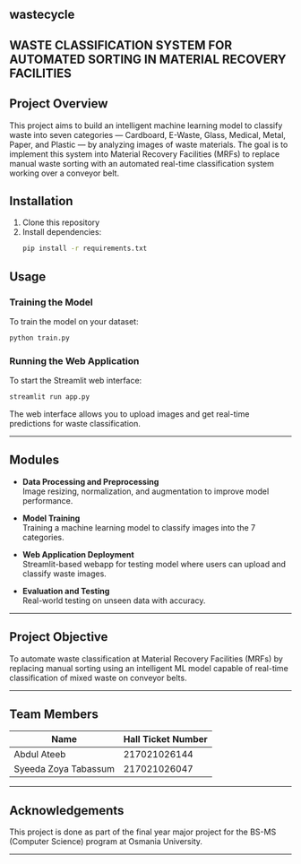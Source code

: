 ## wastecycle

## WASTE CLASSIFICATION SYSTEM FOR AUTOMATED SORTING IN MATERIAL RECOVERY FACILITIES


## Project Overview
This project aims to build an intelligent machine learning model to classify waste into seven categories — Cardboard, E-Waste, Glass, Medical, Metal, Paper, and Plastic — by analyzing images of waste materials.
The goal is to implement this system into Material Recovery Facilities (MRFs) to replace manual waste sorting with an automated real-time classification system working over a conveyor belt.

## Installation

1. Clone this repository
2. Install dependencies:
   ```bash
   pip install -r requirements.txt
   ```

## Usage

### Training the Model

To train the model on your dataset:
```bash
python train.py
```

### Running the Web Application

To start the Streamlit web interface:
```bash
streamlit run app.py
```

The web interface allows you to upload images and get real-time predictions for waste classification.

---

## Modules

- **Data Processing and Preprocessing**  
  Image resizing, normalization, and augmentation to improve model performance.

- **Model Training**  
  Training a machine learning model to classify images into the 7 categories.

- **Web Application Deployment**  
  Streamlit-based webapp for testing model where users can upload and classify waste images.

- **Evaluation and Testing**  
  Real-world testing on unseen data with accuracy.

---

## Project Objective

To automate waste classification at Material Recovery Facilities (MRFs) by replacing manual sorting using an intelligent ML model capable of real-time classification of mixed waste on conveyor belts.

---

## Team Members

| Name                   | Hall Ticket Number  |
|------------------------|---------------------|
| Abdul Ateeb            | 217021026144        |
| Syeeda Zoya Tabassum   | 217021026047        |

---

## Acknowledgements

This project is done as part of the final year major project for the BS-MS (Computer Science) program at Osmania University.

---